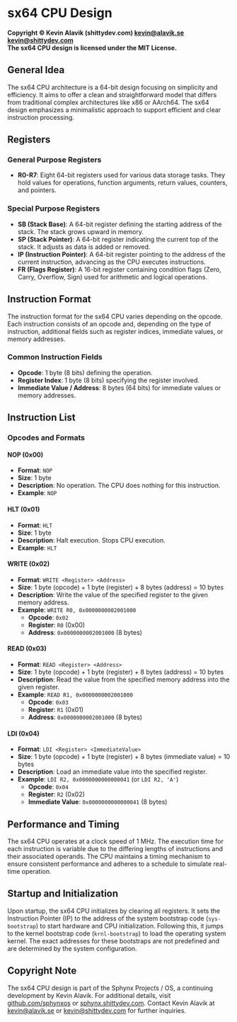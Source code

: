 # sx64 CPU Design

**Copyright © Kevin Alavik (shittydev.com) <kevin@alavik.se> <kevin@shittydev.com>**  
**The sx64 CPU design is licensed under the MIT License.**


## General Idea

The sx64 CPU architecture is a 64-bit design focusing on simplicity and efficiency. It aims to offer a clean and straightforward model that differs from traditional complex architectures like x86 or AArch64. The sx64 design emphasizes a minimalistic approach to support efficient and clear instruction processing.

## Registers

### General Purpose Registers

- **R0-R7**: Eight 64-bit registers used for various data storage tasks. They hold values for operations, function arguments, return values, counters, and pointers.

### Special Purpose Registers

- **SB (Stack Base)**: A 64-bit register defining the starting address of the stack. The stack grows upward in memory.
- **SP (Stack Pointer)**: A 64-bit register indicating the current top of the stack. It adjusts as data is added or removed.
- **IP (Instruction Pointer)**: A 64-bit register pointing to the address of the current instruction, advancing as the CPU executes instructions.
- **FR (Flags Register)**: A 16-bit register containing condition flags (Zero, Carry, Overflow, Sign) used for arithmetic and logical operations.

## Instruction Format

The instruction format for the sx64 CPU varies depending on the opcode. Each instruction consists of an opcode and, depending on the type of instruction, additional fields such as register indices, immediate values, or memory addresses.

### Common Instruction Fields

- **Opcode**: 1 byte (8 bits) defining the operation.
- **Register Index**: 1 byte (8 bits) specifying the register involved.
- **Immediate Value / Address**: 8 bytes (64 bits) for immediate values or memory addresses.

## Instruction List

### Opcodes and Formats

#### NOP (0x00)

- **Format**: `NOP`
- **Size**: 1 byte
- **Description**: No operation. The CPU does nothing for this instruction.
- **Example**: `NOP`

#### HLT (0x01)

- **Format**: `HLT`
- **Size**: 1 byte
- **Description**: Halt execution. Stops CPU execution.
- **Example**: `HLT`

#### WRITE (0x02)

- **Format**: `WRITE <Register> <Address>`
- **Size**: 1 byte (opcode) + 1 byte (register) + 8 bytes (address) = 10 bytes
- **Description**: Write the value of the specified register to the given memory address.
- **Example**: `WRITE R0, 0x0000000002001000`
  - **Opcode**: `0x02`
  - **Register**: `R0` (0x00)
  - **Address**: `0x0000000002001000` (8 bytes)

#### READ (0x03)

- **Format**: `READ <Register> <Address>`
- **Size**: 1 byte (opcode) + 1 byte (register) + 8 bytes (address) = 10 bytes
- **Description**: Read the value from the specified memory address into the given register.
- **Example**: `READ R1, 0x0000000002001000`
  - **Opcode**: `0x03`
  - **Register**: `R1` (0x01)
  - **Address**: `0x0000000002001000` (8 bytes)

#### LDI (0x04)

- **Format**: `LDI <Register> <ImmediateValue>`
- **Size**: 1 byte (opcode) + 1 byte (register) + 8 bytes (immediate value) = 10 bytes
- **Description**: Load an immediate value into the specified register.
- **Example**: `LDI R2, 0x0000000000000041` (or `LDI R2, 'A'`)
  - **Opcode**: `0x04`
  - **Register**: `R2` (0x02)
  - **Immediate Value**: `0x0000000000000041` (8 bytes)

## Performance and Timing

The sx64 CPU operates at a clock speed of 1 MHz. The execution time for each instruction is variable due to the differing lengths of instructions and their associated operands. The CPU maintains a timing mechanism to ensure consistent performance and adheres to a schedule to simulate real-time operation.

## Startup and Initialization

Upon startup, the sx64 CPU initializes by clearing all registers. It sets the Instruction Pointer (IP) to the address of the system bootstrap code (`sys-bootstrap`) to start hardware and CPU initialization. Following this, it jumps to the kernel bootstrap code (`krnl-bootstrap`) to load the operating system kernel. The exact addresses for these bootstraps are not predefined and are determined by the system configuration.

## Copyright Note

The sx64 CPU design is part of the Sphynx Projects / OS, a continuing development by Kevin Alavik. For additional details, visit [github.com/sphynxos](https://github.com/sphynxos) or [sphynx.shittydev.com](http://sphynx.shittydev.com). Contact Kevin Alavik at [kevin@alavik.se](mailto:kevin@alavik.se) or [kevin@shittydev.com](mailto:kevin@shittydev.com) for further inquiries.
